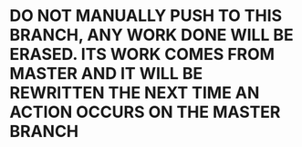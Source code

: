 # DO NOT MANUALLY PUSH TO THIS BRANCH, ANY WORK DONE WILL BE ERASED. ITS WORK COMES FROM MASTER AND IT WILL BE REWRITTEN THE NEXT TIME AN ACTION OCCURS ON THE MASTER BRANCH
